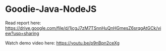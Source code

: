 # Goodie-Java-NodeJS
 
Read report here: https://drive.google.com/file/d/1jcgJ7zM7TSnnHuQnHGmesZ6srqgAtGCk/view?usp=sharing

Watch demo video here: https://youtu.be/p9nBpn2ceXg
